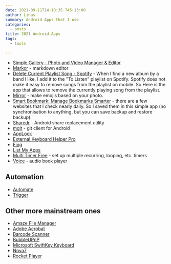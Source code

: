 ```yaml
---
date: 2021-09-11T14:10:35.745+13:00
author: Linas
summary: Android Apps that I use
categories:
  - posts
title: 2021 Android Apps
tags:
  - tools

---
```


* [Simple Gallery - Photo and Video Manager & Editor](https://play.google.com/store/apps/details?id=com.simplemobiletools.gallery)
* [Markor](https://play.google.com/store/apps/details?id=net.gsantner.markor) - markdown editor
* [Delete Current Playlist Song - Spotify](https://play.google.com/store/apps/details?id=net.virock.deletecurrentplaylistsong_spotify) - When I find a new album by a band I like, I add it to the "To Listen" playlist on Spotify. Spotify does not make it easy to remove songs from the playlist on mobile. So Here is the app that allows to remove the currently playing song from the playlist.
* [Mirror](https://play.google.com/store/apps/details?id=com.mirrorai.app) - make emojis based on your photo.
* [Smart Bookmark: Manage Bookmarks Smarter](https://play.google.com/store/apps/details?id=com.fangleness.smartbookmark) - there are a few websites that I check nearly daily. So I saved them in this simple app (no synchronisation to anything, but you can save backup and restore backup).
* [Sharedr](https://play.google.com/store/apps/details?id=com.rejh.sharedr) - Android share replacement utility
* [mgit](https://play.google.com/store/apps/details?id=com.manichord.mgit) - git client for Android
* [AppLock](https://play.google.com/store/apps/details?id=com.sp.protector.free)
* [External Keyboard Helper Pro](https://play.google.com/store/apps/details?id=com.apedroid.hwkeyboardhelper)
* [Fing](https://play.google.com/store/apps/details?id=com.overlook.android.fing)
* [List My Apps](https://play.google.com/store/apps/details?id=de.onyxbits.listmyapps)
* [Multi Timer Free](https://play.google.com/store/apps/details?id=org.catfantom.multitimerfree) - set up multiple recurring, looping, etc. timers
* [Voice](https://play.google.com/store/apps/details?id=de.ph1b.audiobook) - audio book player

## Automation
* [Automate](https://play.google.com/store/apps/details?id=com.llamalab.automate) 
* [Trigger](https://play.google.com/store/apps/details?id=com.jwsoft.nfcactionlauncher) 

## Other more mainstream ones
* [Amaze File Manager](https://play.google.com/store/apps/details?id=com.amaze.filemanager)
* [Adobe Acrobat](https://play.google.com/store/apps/details?id=com.adobe.reader) 
* [Barcode Scanner](https://play.google.com/store/apps/details?id=com.google.zxing.client.android) 
* [BubbleUPnP](https://play.google.com/store/apps/details?id=com.bubblesoft.android.bubbleupnp) 
* [Microsoft SwiftKey Keyboard](https://play.google.com/store/apps/details?id=com.touchtype.swiftkey) 
* [Nova7](https://play.google.com/store/apps/details?id=com.teslacoilsw.launcher) 
* [Rocket Player](https://play.google.com/store/apps/details?id=com.jrtstudio.AnotherMusicPlayer)